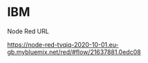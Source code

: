 # IBM 
Node Red URL

https://node-red-tvqiq-2020-10-01.eu-gb.mybluemix.net/red/#flow/21637881.0edc08
